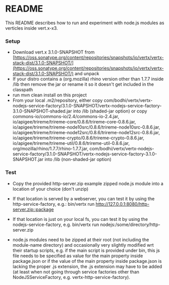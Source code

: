 # README #

This README describes how to run and experiment with node.js modules as verticles inside vert.x-x3.

### Setup ###

* Download vert.x 3.1.0-SNAPSHOT from [https://oss.sonatype.org/content/repositories/snapshots/io/vertx/vertx-stack-dist/3.1.0-SNAPSHOT/](https://oss.sonatype.org/content/repositories/snapshots/io/vertx/vertx-stack-dist/3.1.0-SNAPSHOT/) and unpack
* If your distro contains a (org.mozilla) rhino version other than 1.7.7 inside /lib then remove the jar or rename it so it doesn't get included in the classpath
* run mvn clean install on this project
* From your local .m2/repository, either copy com/bodhi/vertx/vertx-nodejs-service-factory/3.1.0-SNAPSHOT/vertx-nodejs-service-factory-3.1.0-SNAPSHOT-shaded.jar into /lib (shaded-jar option) or copy commons-io/commons-io/2.4/commons-io-2.4.jar, io/apigee/trireme/trireme-core/0.8.6/trireme-core-0.8.6.jar, io/apigee/trireme/trireme-node10src/0.8.6/trireme-node10src-0.8.6.jar, io/apigee/trireme/trireme-node12src/0.8.6/trireme-node12src-0.8.6.jar, io/apigee/trireme/trireme-crypto/0.8.6/trireme-crypto-0.8.6.jar, io/apigee/trireme/trireme-util/0.8.6/trireme-util-0.8.6.jar, org/mozilla/rhino/1.7.7/rhino-1.7.7.jar, com/bodhi/vertx/vertx-nodejs-service-factory/3.1.0-SNAPSHOT/vertx-nodejs-service-factory-3.1.0-SNAPSHOT.jar into /lib (non-shaded-jar option)

### Test ###

* Copy the provided http-server.zip example zipped node.js module into a location of your choice (don't unzip)
* If that location is served by a webserver, you can test it by using the http-service-factory, e.g.: bin/vertx run http://127.0.0.1:8080/http-server.zip::package
* If that location is just on your local fs, you can test it by using the nodejs-service-factory, e.g. bin/vertx run nodejs:/some/directory/http-server.zip

* node.js modules need to be zipped at their root (not including the module-name directory) and occasionally very slightly modified wrt their startup scripts, e.g. if the main script is provided under bin, this js file needs to be specified as value for the main property inside package.json or if the value of the main property inside package.json is lacking the proper .js extension, the .js extension may have to be added (at least when not going through service factories other than NodeJSServiceFactory, e.g. vertx-http-service-factory).